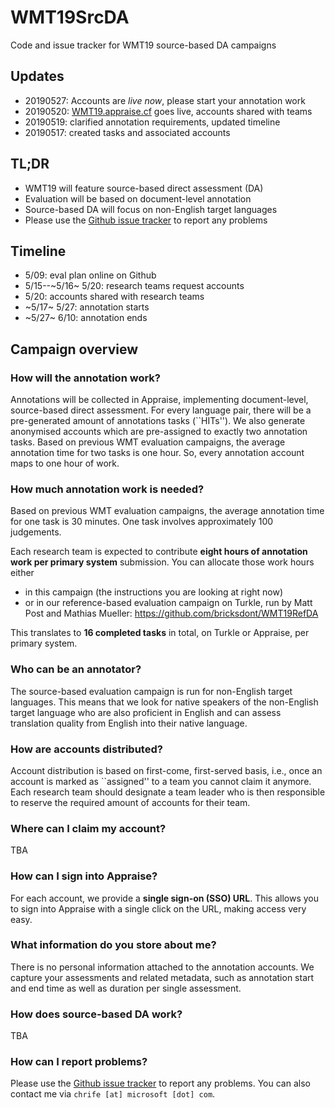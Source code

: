 # WMT19SrcDA

Code and issue tracker for WMT19 source-based DA campaigns

## Updates

- 20190527: Accounts are *live now*, please start your annotation work
- 20190520: [WMT19.appraise.cf](http://wmt19.appraise.cf) goes live, accounts shared with teams
- 20190519: clarified annotation requirements, updated timeline
- 20190517: created tasks and associated accounts

## TL;DR

- WMT19 will feature source-based direct assessment (DA)
- Evaluation will be based on document-level annotation
- Source-based DA will focus on non-English target languages
- Please use the [Github issue tracker](https://github.com/cfedermann/WMT19SrcDA/issues) to report any problems

## Timeline

- 5/09: eval plan online on Github
- 5/15--~5/16~ 5/20: research teams request accounts
- 5/20: accounts shared with research teams
- ~5/17~ 5/27: annotation starts
- ~5/27~ 6/10: annotation ends

## Campaign overview

### How will the annotation work?

Annotations will be collected in Appraise, implementing document-level,
source-based direct assessment. For every language pair, there will be a
pre-generated amount of annotations tasks (``HITs''). We also generate
anonymised accounts which are pre-assigned to exactly two annotation tasks.
Based on previous WMT evaluation campaigns, the average annotation time for
two tasks is one hour. So, every annotation account maps to one hour of work.

### How much annotation work is needed?

Based on previous WMT evaluation campaigns, the average annotation time for
one task is 30 minutes. One task involves approximately 100 judgements.

Each research team is expected to contribute **eight hours of annotation work
per primary system** submission. You can allocate those work hours either

- in this campaign (the instructions you are looking at right now)
- or in our reference-based evaluation campaign on Turkle, run by Matt Post and Mathias Mueller: https://github.com/bricksdont/WMT19RefDA

This translates to **16 completed tasks** in total, on Turkle or Appraise, per primary system.

### Who can be an annotator?

The source-based evaluation campaign is run for non-English target languages.
This means that we look for native speakers of the non-English target language
who are also proficient in English and can assess translation quality from
English into their native language.

### How are accounts distributed?

Account distribution is based on first-come, first-served basis, i.e., once
an account is marked as ``assigned'' to a team you cannot claim it anymore.
Each research team should designate a team leader who is then responsible to
reserve the required amount of accounts for their team.

### Where can I claim my account?

TBA

### How can I sign into Appraise?

For each account, we provide a **single sign-on (SSO) URL**. This allows you
to sign into Appraise with a single click on the URL, making access very easy.

### What information do you store about me?

There is no personal information attached to the annotation accounts. We
capture your assessments and related metadata, such as annotation start and
end time as well as duration per single assessment.

### How does source-based DA work?

TBA

### How can I report problems?

Please use the [Github issue tracker](https://github.com/cfedermann/WMT19SrcDA/issues)
to report any problems. You can also contact me via ``chrife [at] microsoft [dot] com``.
